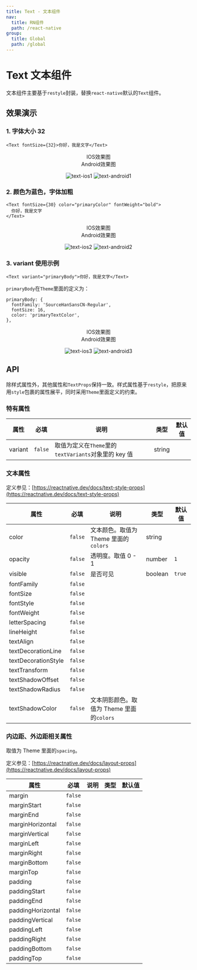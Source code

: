 ```yaml
---
title: Text - 文本组件
nav:
  title: RN组件
  path: /react-native
group:
  title: Global
  path: /global
---
```


# Text 文本组件

文本组件主要基于`restyle`封装，替换`react-native`默认的`Text`组件。

## 效果演示

### 1. 字体大小 32

```tsx | pure
<Text fontSize={32}>你好，我是文字</Text>
```

<center>
  <div style={{ display: 'flex', width: 750 }}>
    <div style={{ width: 375 }}>IOS效果图</div>
    <div style={{ width: 375 }}>Android效果图</div>
  </div>
</center>
<center>
  <figure>
    <img
      alt="text-ios1"
      src="https://td-dev-public.oss-cn-hangzhou.aliyuncs.com/maoyes-app/1607501774750024490.png"
      style={{ width: 375, marginRight: 10, border: "1px solid #ddd" }}
    />
    <img
      alt="text-android1"
      src="https://td-dev-public.oss-cn-hangzhou.aliyuncs.com/maoyes-app/1608176715268833748.png"
      style={{ width: 375, border: "1px solid #ddd" }}
    />
  </figure>
</center>

### 2. 颜色为蓝色，字体加粗

```tsx | pure
<Text fontSize={30} color="primaryColor" fontWeight="bold">
  你好，我是文字
</Text>
```

<center>
  <div style={{ display: 'flex', width: 750 }}>
    <div style={{ width: 375 }}>IOS效果图</div>
    <div style={{ width: 375 }}>Android效果图</div>
  </div>
</center>
<center>
  <figure>
    <img
      alt="text-ios2"
      src="https://td-dev-public.oss-cn-hangzhou.aliyuncs.com/maoyes-app/1607501844581287741.png"
      style={{ width: 375, marginRight: 10, border: "1px solid #ddd" }}
    />
    <img
      alt="text-android2"
      src="https://td-dev-public.oss-cn-hangzhou.aliyuncs.com/maoyes-app/1608184269479501001.png"
      style={{ width: 375, border: "1px solid #ddd" }}
    />
  </figure>
</center>

### 3. variant 使用示例

```tsx | pure
<Text variant="primaryBody">你好，我是文字</Text>
```

`primaryBody`在`Theme`里面的定义为：

```tsx | pure
primaryBody: {
  fontFamily: 'SourceHanSansCN-Regular',
  fontSize: 16,
  color: 'primaryTextColor',
},
```

<center>
  <div style={{ display: 'flex', width: 750 }}>
    <div style={{ width: 375 }}>IOS效果图</div>
    <div style={{ width: 375 }}>Android效果图</div>
  </div>
</center>
<center>
  <figure>
    <img
      alt="text-ios3"
      src="https://td-dev-public.oss-cn-hangzhou.aliyuncs.com/maoyes-app/1607502418897079606.png"
      style={{ width: 375, marginRight: 10, border: "1px solid #ddd" }}
    />
    <img
      alt="text-android3"
      src="https://td-dev-public.oss-cn-hangzhou.aliyuncs.com/maoyes-app/1608176723528210556.png"
      style={{ width: 375, border: "1px solid #ddd" }}
    />
  </figure>
</center>

## API

除样式属性外，其他属性和`TextProps`保持一致。样式属性基于`restyle`，把原来用`style`包裹的属性展平，同时采用`Theme`里面定义的约束。

### 特有属性

| 属性    | 必填    | 说明                                                 | 类型   | 默认值 |
| ------- | ------- | ---------------------------------------------------- | ------ | ------ |
| variant | `false` | 取值为定义在`Theme`里的`textVariants`对象里的 key 值 | string |        |

### 文本属性

定义参见：[https://reactnative.dev/docs/text-style-props](https://reactnative.dev/docs/text-style-props)

| 属性                | 必填    | 说明                                      | 类型    | 默认值 |
| ------------------- | ------- | ----------------------------------------- | ------- | ------ |
| color               | `false` | 文本颜色。取值为 Theme 里面的`colors`     | string  |        |
| opacity             | `false` | 透明度。取值 0 - 1                        | number  | `1`    |
| visible             | `false` | 是否可见                                  | boolean | `true` |
| fontFamily          | `false` |                                           |         |        |
| fontSize            | `false` |                                           |         |        |
| fontStyle           | `false` |                                           |         |        |
| fontWeight          | `false` |                                           |         |        |
| letterSpacing       | `false` |                                           |         |        |
| lineHeight          | `false` |                                           |         |        |
| textAlign           | `false` |                                           |         |        |
| textDecorationLine  | `false` |                                           |         |        |
| textDecorationStyle | `false` |                                           |         |        |
| textTransform       | `false` |                                           |         |        |
| textShadowOffset    | `false` |                                           |         |        |
| textShadowRadius    | `false` |                                           |         |        |
| textShadowColor     | `false` | 文本阴影颜色。取值为 Theme 里面的`colors` |         |        |

### 内边距、外边距相关属性

取值为 Theme 里面的`spacing`。

定义参见：[https://reactnative.dev/docs/layout-props](https://reactnative.dev/docs/layout-props)

| 属性              | 必填    | 说明 | 类型 | 默认值 |
| ----------------- | ------- | ---- | ---- | ------ |
| margin            | `false` |      |      |        |
| marginStart       | `false` |      |      |        |
| marginEnd         | `false` |      |      |        |
| marginHorizontal  | `false` |      |      |        |
| marginVertical    | `false` |      |      |        |
| marginLeft        | `false` |      |      |        |
| marginRight       | `false` |      |      |        |
| marginBottom      | `false` |      |      |        |
| marginTop         | `false` |      |      |        |
| padding           | `false` |      |      |        |
| paddingStart      | `false` |      |      |        |
| paddingEnd        | `false` |      |      |        |
| paddingHorizontal | `false` |      |      |        |
| paddingVertical   | `false` |      |      |        |
| paddingLeft       | `false` |      |      |        |
| paddingRight      | `false` |      |      |        |
| paddingBottom     | `false` |      |      |        |
| paddingTop        | `false` |      |      |        |
